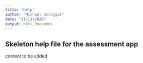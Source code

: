 ```yaml
---
title: "Help"
author: "Michael Scroggie"
date: "11/11/2020"
output: html_document
---
```


## Skeleton help file for the assessment app

content to be added

